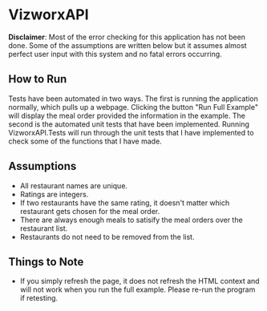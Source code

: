# VizworxAPI

**Disclaimer**: Most of the error checking for this application has not been done. Some of the assumptions are written below but it assumes almost perfect user input with this system and no fatal errors occurring.

## How to Run
Tests have been automated in two ways. The first is running the application normally, which pulls up a webpage. Clicking the button "Run Full Example" will display the meal order provided the information in the example. The second is the automated unit tests that have been implemented. Running VizworxAPI.Tests will run through the unit tests that I have implemented to check some of the functions that I have made.

## Assumptions

* All restaurant names are unique.
* Ratings are integers.
* If two restaurants have the same rating, it doesn't matter which restaurant gets chosen for the meal order.
* There are always enough meals to satisify the meal orders over the restaurant list.
* Restaurants do not need to be removed from the list.

## Things to Note
* If you simply refresh the page, it does not refresh the HTML context and will not work when you run the full example. Please re-run the program if retesting.
